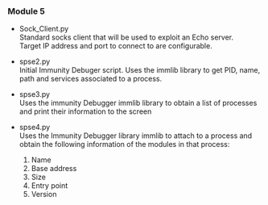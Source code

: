 ### Module 5

* Sock_Client.py  
  Standard socks client that will be used to exploit an Echo server.  
Target IP address and port to connect to are configurable.

* spse2.py  
  Initial Immunity Debuger script. Uses the immlib library to get PID, name, path and services associated to a process.

* spse3.py  
  Uses the immunity Debugger immlib library to obtain a list of processes and
print their information to the screen

* spse4.py  
  Uses the Immunity Debugger library immlib to attach to a process and obtain the following information of the modules in that process:
   1. Name
   2. Base address
   3. Size
   4. Entry point
   5. Version

